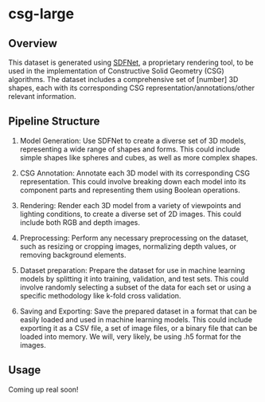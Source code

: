 # csg-large

## Overview

This dataset is generated using [SDFNet](https://github.com/aniketrajnish/CS499-SDFNet), a proprietary rendering tool, to be used in the implementation of Constructive Solid Geometry (CSG) algorithms. The dataset includes a comprehensive set of [number] 3D shapes, each with its corresponding CSG representation/annotations/other relevant information.

## Pipeline Structure

1. Model Generation: Use SDFNet to create a diverse set of 3D models, representing a wide range of shapes and forms. This could include simple shapes like spheres and cubes, as well as more complex shapes.

2. CSG Annotation: Annotate each 3D model with its corresponding CSG representation. This could involve breaking down each model into its component parts and representing them using Boolean operations.

3. Rendering: Render each 3D model from a variety of viewpoints and lighting conditions, to create a diverse set of 2D images. This could include both RGB and depth images.

4. Preprocessing: Perform any necessary preprocessing on the dataset, such as resizing or cropping images, normalizing depth values, or removing background elements.

5. Dataset preparation: Prepare the dataset for use in machine learning models by splitting it into training, validation, and test sets. This could involve randomly selecting a subset of the data for each set or using a specific methodology like k-fold cross validation.

6. Saving and Exporting: Save the prepared dataset in a format that can be easily loaded and used in machine learning models. This could include exporting it as a CSV file, a set of image files, or a binary file that can be loaded into memory. We will, very likely, be using .h5 format for the images.

## Usage

Coming up real soon!
